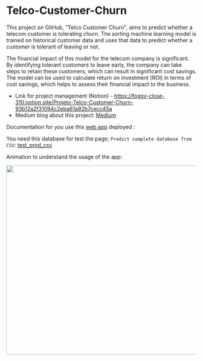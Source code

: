 # Telco-Customer-Churn
This project on GitHub, "Telco Customer Churn", aims to predict whether a telecom customer is tolerating churn. The sorting machine learning model is trained on historical customer data and uses that data to predict whether a customer is tolerant of leaving or not.

The financial impact of this model for the telecom company is significant. By identifying tolerant customers to leave early, the company can take steps to retain these customers, which can result in significant cost savings. The model can be used to calculate return on investment (ROI) in terms of cost savings, which helps to assess their financial impact to the business.


- Link for project management (Notion) - https://foggy-close-310.notion.site/Projeto-Telco-Customer-Churn-93b12a2f31094c2eba61a92b7cecc45a
- Medium blog about this project: [Medium](https://medium.com/@Eric_Oliveira/prevenindo-a-perda-de-clientes-em-empresa-de-telecomunica%C3%A7%C3%B5es-com-an%C3%A1lise-de-dados-44dadf10a9e9)

Documentation for you use this [web app](https://web-production-a6f58.up.railway.app/) deployed :

You need this database for test the page; ``Predict complete database from CSV``:
[test_prod_csv](https://github.com/Eric-Oliveira-ds/Telco-Customer-Churn/blob/main/data/teste_prod.csv)

Animation to understand the usage of the app:

<img src="https://github.com/Eric-Oliveira-ds/Telco-Customer-Churn/blob/main/doc/Anima%C3%A7%C3%A3o%20v3.gif" width="600" height="500">




